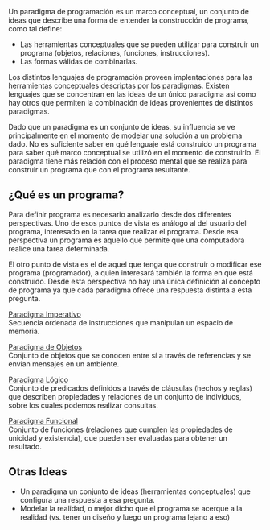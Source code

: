 Un paradigma de programación es un marco conceptual, un conjunto de ideas que describe una forma de entender la construcción de programa, como tal define:

-   Las herramientas conceptuales que se pueden utilizar para construir un programa (objetos, relaciones, funciones, instrucciones).
-   Las formas válidas de combinarlas.

Los distintos lenguajes de programación proveen implentaciones para las herramientas conceptuales descriptas por los paradigmas. Existen lenguajes que se concentran en las ideas de un único paradigma así como hay otros que permiten la combinación de ideas provenientes de distintos paradigmas.

Dado que un paradigma es un conjunto de ideas, su influencia se ve principalmente en el momento de modelar una solución a un problema dado. No es suficiente saber en qué lenguaje está construido un programa para saber qué marco conceptual se utilizó en el momento de construirlo. El paradigma tiene más relación con el proceso mental que se realiza para construir un programa que con el programa resultante.

¿Qué es un programa?
--------------------

Para definir programa es necesario analizarlo desde dos diferentes perspectivas. Uno de esos puntos de vista es análogo al del usuario del programa, interesado en la tarea que realizar el programa. Desde esa perspectiva un programa es aquello que permite que una computadora realice una tarea determinada.

El otro punto de vista es el de aquel que tenga que construir o modificar ese programa (programador), a quien interesará también la forma en que está construido. Desde esta perspectiva no hay una única definición al concepto de programa ya que cada paradigma ofrece una respuesta distinta a esta pregunta.

[Paradigma Imperativo](paradigma-imperativo.html)  
Secuencia ordenada de instrucciones que manipulan un espacio de memoria.

<!-- -->

[Paradigma de Objetos](paradigma-de-objetos.html)  
Conjunto de objetos que se conocen entre sí a través de referencias y se envían mensajes en un ambiente.

<!-- -->

[Paradigma Lógico](paradigma-logico.html)  
Conjunto de predicados definidos a través de cláusulas (hechos y reglas) que describen propiedades y relaciones de un conjunto de individuos, sobre los cuales podemos realizar consultas.

<!-- -->

[Paradigma Funcional](paradigma-funcional.html)  
Conjunto de funciones (relaciones que cumplen las propiedades de unicidad y existencia), que pueden ser evaluadas para obtener un resultado.

Otras Ideas
-----------

-   Un paradigma un conjunto de ideas (herramientas conceptuales) que configura una respuesta a esa pregunta.
-   Modelar la realidad, o mejor dicho que el programa se acerque a la realidad (vs. tener un diseño y luego un programa lejano a eso)

